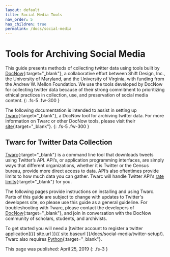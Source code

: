 ```yaml
---
layout: default
title: Social Media Tools
nav_order: 5
has_children: true
permalink: /docs/social-media
---
```


# Tools for Archiving Social Media

This guide presents methods of collecting twitter data using tools built by [DocNow](https://www.docnow.io/){:target="_blank"}, a collaborative effort between Shift Design, Inc., the University of Maryland, and the University of Virginia, with funding from the Andrew W. Mellon Foundation. We use the tools developed by DocNow for collecting twitter data because of their strong commitment to prioritizing ethical practices in collection, use, and preservation of social media content.
{: .fs-5 .fw-300 }

The following documentation is intended to assist in setting up [Twarc](https://github.com/DocNow/twarc){:target="_blank"}, a DocNow tool for archiving twitter data. For more information on Twarc or other DocNow tools, please visit their [site](https://www.docnow.io/){:target="_blank"}.
{: .fs-5 .fw-300 }

## Twarc for Twitter Data Collection

[Twarc](https://github.com/DocNow/twarc){:target="_blank"} is a command line tool that downloads tweets using Twitter’s API. API’s, or application programming interfaces, are simply ways that different organizations, whether it is Twitter or the Census bureau, provide more direct access to data. API’s also oftentimes provide limits to how much data you can gather. Twarc will handle Twitter API's [rate limits](https://developer.twitter.com/en/docs/basics/rate-limiting){:target="_blank"} for you.


The following pages provide instructions on installing and using Twarc. Parts of this guide are subject to change with updates to Twitter's developers site, so please use this guide as a general guideline. For troubleshooting with Twarc, please contact the developers of [DocNow](https://www.docnow.io/){:target="_blank"}, and join in conversation with the DocNow community of scholars, students, and archivists.

To get started you will need a [twitter account to register a twitter application]({{ site.url }}{{ site.baseurl }}/docs/social-media/twitter-setup/). Twarc also requires [Python](https://www.python.org/downloads/){:target="_blank"}. 

This page was published: April 25, 2019
{: .fs-3 }